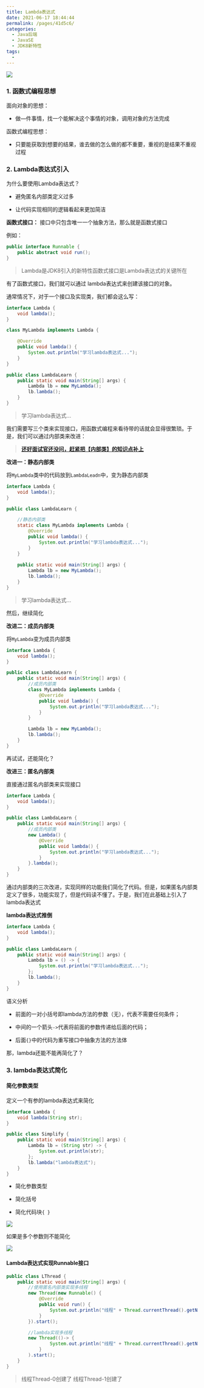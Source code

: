 ```yaml
---
title: Lambda表达式
date: 2021-06-17 18:44:44
permalink: /pages/41d5c6/
categories:
  - Java后端
  - JavaSE
  - JDK8新特性
tags:
  - 
---
```


![](https://iqqcode-blog.oss-cn-beijing.aliyuncs.com/img/20200527144440.png)

### 1. 函数式编程思想

面向对象的思想：

- 做—件事情，找一个能解决这个事情的对象，调用对象的方法完成
  

函数式编程思想：

- 只要能获取到想要的结果，谁去做的怎么做的都不重要，重视的是结果不重视过程

### 2. Lambda表达式引入

为什么要使用Lambda表达式？

- 避免匿名内部类定义过多

- 让代码实现相同的逻辑看起来更加简洁



**函数式接口：** 接口中只包含唯一一个抽象方法，那么就是函数式接口

例如：

```java
public interface Runnable {
    public abstract void run();
}
```

> Lambda是JDK8引入的新特性函数式接口是Lambda表达式的关键所在

有了函数式接口，我们就可以通过 lambda表达式来创建该接口的对象。

通常情况下，对于一个接口及实现类，我们都会这么写：

```java
interface Lambda {
    void lambda();
}

class MyLambda implements Lambda {

    @Override
    public void lambda() {
        System.out.println("学习lambda表达式...");
    }
}

public class LambdaLearn {
    public static void main(String[] args) {
        Lambda lb = new MyLambda();
        lb.lambda();
    }
}
```

> 学习lambda表达式...

我们需要写三个类来实现接口，用函数式编程来看待带的话就会显得很繁琐。于是，我们可以通过内部类来改进：

> [**还好面试官还没问，赶紧把【内部类】的知识点补上**](https://blog.csdn.net/weixin_43232955/article/details/106151693)



**改进一：静态内部类**

将`MyLambda`类中的代码放到`LambdaLeadn`中，变为静态内部类

```java
interface Lambda {
    void lambda();
}

public class LambdaLearn {

    //静态内部类
    static class MyLambda implements Lambda {
        @Override
        public void lambda() {
            System.out.println("学习lambda表达式...");
        }
    }
    
    public static void main(String[] args) {
        Lambda lb = new MyLambda();
        lb.lambda();
    }
}
```

> 学习lambda表达式...

然后，继续简化

**改进二：成员内部类**

将`MyLambda`变为成员内部类

```java
interface Lambda {
    void lambda();
}

public class LambdaLearn {
    public static void main(String[] args) {
        //成员内部类
        class MyLambda implements Lambda {
            @Override
            public void lambda() {
                System.out.println("学习lambda表达式...");
            }
        }

        Lambda lb = new MyLambda();
        lb.lambda();
    }
}
```

再试试，还能简化？

**改进三：匿名内部类**

直接通过匿名内部类来实现接口

```java
interface Lambda {
    void lambda();
}

public class LambdaLearn {
    public static void main(String[] args) {
        //成员内部类
        new Lambda() {
            @Override
            public void lambda() {
                System.out.println("学习lambda表达式...");
            }
        }.lambda();
    }
}
```

通过内部类的三次改进，实现同样的功能我们简化了代码。但是，如果匿名内部类定义了很多，功能实现了，但是代码读不懂了。于是，我们在此基础上引入了lambda表达式

**lambda表达式推倒**

```java
interface Lambda {
    void lambda();
}

public class LambdaLearn {
    public static void main(String[] args) {
        Lambda lb = () -> {
            System.out.println("学习lambda表达式...");
        };
        lb.lambda();
    }
}
```

语义分析

- 前面的一对小括号即lambda方法的参数（无），代表不需要任何条件；

- 中间的一个箭头`->`代表将前面的参数传递给后面的代码； 

- 后面`{}`中的代码为重写接口中抽象方法的方法体

那，lambda还能不能再简化了？

### 3. lambda表达式简化

#### 简化参数类型

定义一个有参的lambda表达式来简化

```java
interface Lambda {
    void lambda(String str);
}

public class Simplify {
    public static void main(String[] args) {
        Lambda lb = (String str) -> {
            System.out.println(str);
        };
        lb.lambda("lambda表达式");
    }
}
```

- 简化参数类型

- 简化括号

- 简化代码块`{ }`

![](https://iqqcode-blog.oss-cn-beijing.aliyuncs.com/img/20200527155545.png)

如果是多个参数则不能简化

![](https://iqqcode-blog.oss-cn-beijing.aliyuncs.com/img/20200527155743.png)

#### Lambda表达式实现Runnable接口

```java
public class LThread {
    public static void main(String[] args) {
        //使用匿名内部类实现多线程
        new Thread(new Runnable() {
            @Override
            public void run() {
                System.out.println("线程" + Thread.currentThread().getName() + "创建了");
            }
        }).start();

        //lambda实现多线程
        new Thread(()-> {
                System.out.println("线程" + Thread.currentThread().getName() + "创建了");
            }
        ).start();
    }
}
```

> 线程Thread-0创建了
> 线程Thread-1创建了


